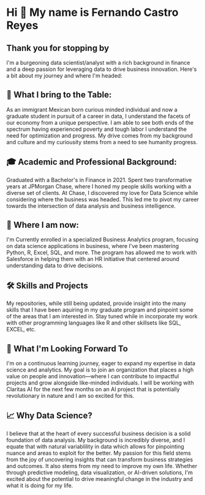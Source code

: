 Hi 👋 My name is Fernando Castro Reyes
======================================

## Thank you for stopping by

I'm a burgeoning data scientist/analyst with a rich background in finance and a deep passion for leveraging data to drive business innovation. Here's a bit about my journey and where I'm headed: 

## 🤝 What I bring to the Table:
As an immigrant Mexican born curious minded individual and now a graduate student in pursuit of a career in data, I understand the facets of our economy from a unique perspective. I am able to see both ends of the spectrum having experienced poverty and tough labor I understand the need for optimization and progress. My drive comes from my background and culture and my curiousity stems from a need to see humanity progress. 

## 🎓 Academic and Professional Background:
Graduated with a Bachelor's in Finance in 2021. Spent two transformative years at JPMorgan Chase, where I honed my people skills working with a diverse set of clients. At Chase, I discovered my love for Data Science while considering where the business was headed. This led me to pivot my career towards the intersection of data analysis and business intelligence. 

## 🧠 Where I am now:
I'm Currently enrolled in a specialized Business Analytics program, focusing on data science applications in business, where I've been mastering Python, R, Excel, SQL, and more. The program has allowed me to work with Salesforce in helping them with an HR initiative that centered around understanding data to drive decisions. 

## 🛠 Skills and Projects
My repositories, while still being updated, provide insight into the many skills that I have been aquiring in my graduate program and pinpoint some of the areas that I am interested in. Stay tuned while in incorporate my work with other programming languages like R and other skillsets like SQL, EXCEL, etc. 

## 🌱 What I'm Looking Forward To
I'm on a continuous learning journey, eager to expand my expertise in data science and analytics. My goal is to join an organization that places a high value on people and innovation—where I can contribute to impactful projects and grow alongside like-minded individuals.
I will be working with Claritas AI for the next few months on an AI project that is potentially revolutionary in nature and I am so excited for this. 

## 📈 Why Data Science?
I believe that at the heart of every successful business decision is a solid foundation of data analysis. My background is incredibly diverse, and I equate that with natural variablility in data which allows for pinpointing nuance and areas to exploit for the better. My passion for this field stems from the joy of uncovering insights that can transform business strategies and outcomes. It also stems from my need to improve my own life. Whether through predictive modeling, data visualization, or AI-driven solutions, I'm excited about the potential to drive meaningful change in the industry and what it is doing for my life. 
